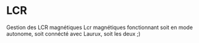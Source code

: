 # LCR
Gestion des LCR magnétiques
Lcr magnétiques fonctionnant soit en mode autonome, soit connécté avec Laurux, soit les deux ;)
